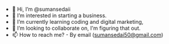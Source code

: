 - 👋 Hi, I’m @sumansedaii
- 👀 I’m interested in starting a business.
- 🌱 I’m currently learning coding and digital marketing,
- 💞️ I’m looking to collaborate on, I'm figuring that out.
- 📫 How to reach me?
         - By email (sumansedai50@gmail.com)

<!---
sumansedaii/sumansedaii is a ✨ special ✨ repository because its `README.md` (this file) appears on your GitHub profile.
You can click the Preview link to take a look at your changes.
--->
